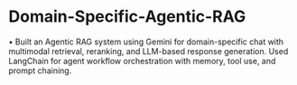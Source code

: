 # Domain-Specific-Agentic-RAG
• Built an Agentic RAG system using Gemini for domain-specific chat with multimodal retrieval, reranking, and LLM-based response generation. Used LangChain for agent workflow orchestration with memory, tool use, and prompt chaining.
